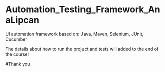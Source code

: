 # Automation_Testing_Framework_AnaLipcan
UI automation framework based on: Java, Maven, Selenium, JUnit, Cucumber

The details about how to run the project and tests will added to the end of the course!

#Thank you